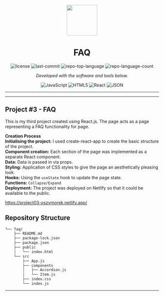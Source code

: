 <p align="center">
  <img src="https://cdn-icons-png.flaticon.com/512/6295/6295417.png" width="100" />
</p>
<p align="center">
    <h1 align="center">FAQ</h1>
</p>
<p align="center">
	<img src="https://img.shields.io/github/license/oszymorek/faq.git?style=flat&color=0080ff" alt="license">
	<img src="https://img.shields.io/github/last-commit/oszymorek/faq.git?style=flat&logo=git&logoColor=white&color=0080ff" alt="last-commit">
	<img src="https://img.shields.io/github/languages/top/oszymorek/faq.git?style=flat&color=0080ff" alt="repo-top-language">
	<img src="https://img.shields.io/github/languages/count/oszymorek/faq.git?style=flat&color=0080ff" alt="repo-language-count">
<p>
<p align="center">
		<em>Developed with the software and tools below.</em>
</p>
<p align="center">
	<img src="https://img.shields.io/badge/JavaScript-F7DF1E.svg?style=flat&logo=JavaScript&logoColor=black" alt="JavaScript">
	<img src="https://img.shields.io/badge/HTML5-E34F26.svg?style=flat&logo=HTML5&logoColor=white" alt="HTML5">
	<img src="https://img.shields.io/badge/React-61DAFB.svg?style=flat&logo=React&logoColor=black" alt="React">
	<img src="https://img.shields.io/badge/JSON-000000.svg?style=flat&logo=JSON&logoColor=white" alt="JSON">
</p>
<hr>

---

## Project #3 - FAQ

This is my third project created using React.js. The page acts as a page representing a FAQ functionality for page.

<strong>Creation Process</strong> </br>
<strong>Initialising the project:</strong> I used create-react-app to create the basic structure of the project.</br>
<strong>Component creation:</strong> Each section of the page was implemented as a separate React component.</br>
<strong>Data:</strong> Data is passed in via props.</br>
<strong>Styling:</strong> Application of CSS styles to give the page an aesthetically pleasing look.</br>
<strong>Hooks:</strong> Using the `useState` hook to update the page state.</br>
<strong>Functions:</strong> `Collapse/Expand`</br>
<strong>Deployment:</strong> The project was deployed on Netlify so that it could be available to the public.</br>

https://project03-oszymorek.netlify.app/

##  Repository Structure

```sh
└── faq/
    ├── README.md
    ├── package-lock.json
    ├── package.json
    ├── public
    │   └── index.html
    └── src
        ├── App.js
        ├── components
        │   ├── Accordion.js
        │   └── Item.js
        ├── index.css
        └── index.js
```

---
